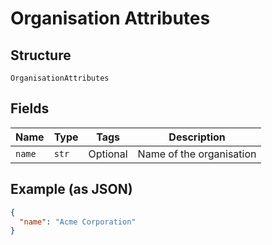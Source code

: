 
# Organisation Attributes

## Structure

`OrganisationAttributes`

## Fields

| Name | Type | Tags | Description |
|  --- | --- | --- | --- |
| `name` | `str` | Optional | Name of the organisation |

## Example (as JSON)

```json
{
  "name": "Acme Corporation"
}
```

